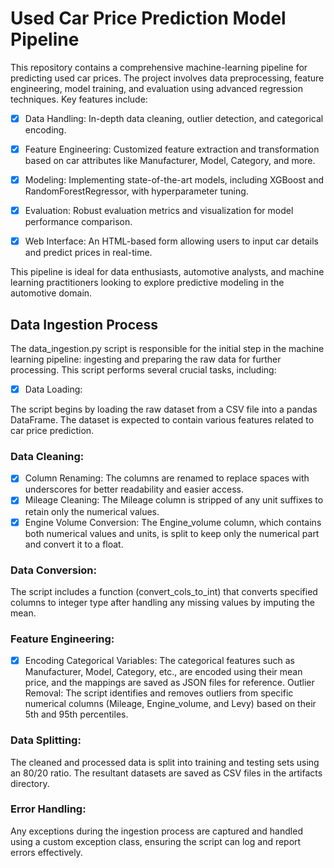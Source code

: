 # Used Car Price Prediction Model Pipeline
This repository contains a comprehensive machine-learning pipeline for predicting used car prices. The project involves data preprocessing, feature engineering, model training, and evaluation using advanced regression techniques. Key features include:

- [x] Data Handling: In-depth data cleaning, outlier detection, and categorical encoding.

- [x] Feature Engineering: Customized feature extraction and transformation based on car attributes like Manufacturer, Model, Category, and more.
- [x] Modeling: Implementing state-of-the-art models, including XGBoost and RandomForestRegressor, with hyperparameter tuning.
- [x] Evaluation: Robust evaluation metrics and visualization for model performance comparison.
- [x] Web Interface: An HTML-based form allowing users to input car details and predict prices in real-time.

This pipeline is ideal for data enthusiasts, automotive analysts, and machine learning practitioners looking to explore predictive modeling in the automotive domain.


## Data Ingestion Process
The data_ingestion.py script is responsible for the initial step in the machine learning pipeline: ingesting and preparing the raw data for further processing. This script performs several crucial tasks, including:

- [x] Data Loading:

The script begins by loading the raw dataset from a CSV file into a pandas DataFrame. The dataset is expected to contain various features related to car price prediction.
### Data Cleaning:

- [x] Column Renaming: The columns are renamed to replace spaces with underscores for better readability and easier access.
- [x] Mileage Cleaning: The Mileage column is stripped of any unit suffixes to retain only the numerical values.
- [x] Engine Volume Conversion: The Engine_volume column, which contains both numerical values and units, is split to keep only the numerical part and convert it to a float.

### Data Conversion:

The script includes a function (convert_cols_to_int) that converts specified columns to integer type after handling any missing values by imputing the mean.
### Feature Engineering:

- [x] Encoding Categorical Variables: The categorical features such as Manufacturer, Model, Category, etc., are encoded using their mean price, and the mappings are saved as JSON files for reference.
Outlier Removal: The script identifies and removes outliers from specific numerical columns (Mileage, Engine_volume, and Levy) based on their 5th and 95th percentiles.

### Data Splitting:
The cleaned and processed data is split into training and testing sets using an 80/20 ratio. The resultant datasets are saved as CSV files in the artifacts directory.

### Error Handling:
Any exceptions during the ingestion process are captured and handled using a custom exception class, ensuring the script can log and report errors effectively.

